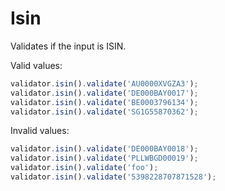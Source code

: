 # Isin

Validates if the input is ISIN.

Valid values:

```js
validator.isin().validate('AU0000XVGZA3');
validator.isin().validate('DE000BAY0017');
validator.isin().validate('BE0003796134');
validator.isin().validate('SG1G55870362');
```

Invalid values:

```js
validator.isin().validate('DE000BAY0018');
validator.isin().validate('PLLWBGD00019');
validator.isin().validate('foo');
validator.isin().validate('5398228707871528');
```
